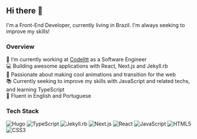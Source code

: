 ## Hi there 👋

I'm a Front-End Developer, currently living in Brazil. I'm always seeking to improve my skills!

### Overview

🔭 I’m currently working at [Codelitt](https://codelitt.com/) as a Software Engineer <br />
:computer: Building awesome applications with React, Next.js and Jekyll.rb <br />
:muscle: Passionate about making cool animations and transition for the web <br />
:books: Currently seeking to improve my skills with JavaScript and related techs, and learning TypeScript <br />
:scroll: Fluent in English and Portuguese

### Tech Stack

![Hugo](https://img.shields.io/badge/-Hugo-pink?style=for-the-badge&logo=hugo&logoColor=white) ![TypeScript](https://img.shields.io/badge/-TypeScript-blue?style=for-the-badge&logo=typescript&logoColor=white) ![Jekyll.rb](https://img.shields.io/badge/-Jekyll.rb-red?style=for-the-badge&logo=jekyll) ![Next.js](https://img.shields.io/badge/-Next.js-black?style=for-the-badge&logo=next.js) ![React](https://img.shields.io/badge/-React-%2361DAFB?style=for-the-badge&logo=react&logoColor=white) ![JavaScript](https://img.shields.io/badge/-JavaScript-yellow?style=for-the-badge&logo=javascript&logoColor=white) ![HTML5](https://img.shields.io/badge/-HTML5-red?style=for-the-badge&logo=html5&logoColor=white) ![CSS3](https://img.shields.io/badge/-CSS3-blue?style=for-the-badge&logo=css3)
